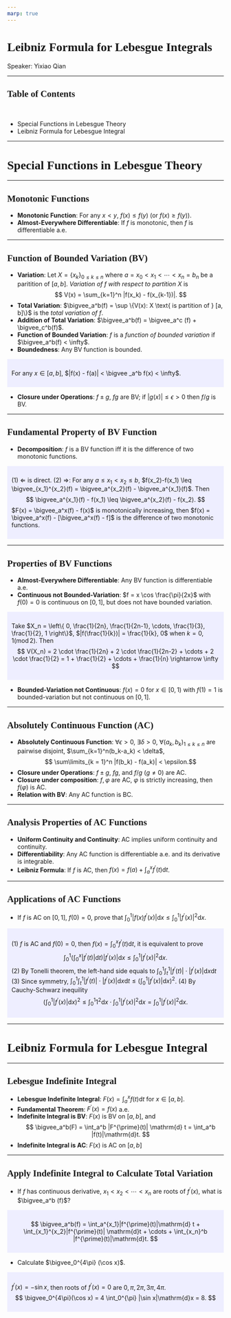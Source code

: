 ```yaml
---
marp: true
---
```

<style>
  section {
    font-family: 'LXGW Bright';
  }

  h1, h2, h3 {
    font-family: 'LXGW Bright';
  }
</style>
<style>
img[alt~="center"] {
  display: block;
  margin: 0 auto;
}
</style>
<style>
.note {
  background-color: #eef;
  padding: 10px;
  margin: 10px 0;
  text-align: left;
}
.trick {
  background-color: #fee;
  padding: 10px;
  margin: 10px 0;
  text-align: left;
}
</style>

# Leibniz Formula for Lebesgue Integrals

Speaker: Yixiao Qian

---

## Table of Contents

<br>

- Special Functions in Lebesgue Theory
- Leibniz Formula for Lebesgue Integral

---

# Special Functions in Lebesgue Theory

---

## Monotonic Functions

- **Monotonic Function**: For any $x < y$, $f(x) \leq f(y)$ (or $f(x) \geq f(y)$).
- **Almost-Everywhere Differentiable**: If $f$ is monotonic, then $f$ is differentiable a.e.

---

## Function of Bounded Variation (BV)

- **Variation**: Let $X = \{x_k\}_{0\leq k\leq n}$ where $a = x_0 < x_1 < \cdots < x_n = b_n$ be a paritition of $[a, b]$. *Variation of $f$ with respect to partition $X$* is
$$ V(x) = \sum_{k=1}^n |f(x_k) - f(x_{k-1})|. $$
- **Total Variation**: $\bigvee_a^b(f) = \sup \{V(x): X \text{ is partition of } [a, b]\}$ is the *total variation of $f$*.
- **Addition of Total Variation**: $\bigvee_a^b(f) = \bigvee_a^c (f) + \bigvee_c^b(f)$.
- **Function of Bounded Variation**: $f$ is a *function of bounded variation* if $\bigvee_a^b(f) < \infty$.
- **Boundedness**: Any BV function is bounded.

<div class=note>

For any $x \in [a, b]$, $|f(x) - f(a)| < \bigvee _a^b f(x) < \infty$.

</div>

- **Closure under Operations**: $f\pm g$, $fg$ are BV; if $|g(x)| \leq \epsilon > 0$ then $f/g$ is BV.

---

## Fundamental Property of BV Function

- **Decomposition**: $f$ is a BV function iff it is the difference of two monotonic functions.

<div class=note>

(1) $\Leftarrow$ is direct.
(2) $\Rightarrow$: For any $a \leq x_1 < x_2 \leq b$, $f(x_2)-f(x_1) \leq \bigvee_{x_1}^{x_2}(f) = \bigvee_a^{x_2}(f) - \bigvee_a^{x_1}(f)$. Then
$$ \bigvee_a^{x_1}(f) - f(x_1) \leq \bigvee_a^{x_2}(f) - f(x_2). $$
$F(x) = \bigvee_a^x(f) - f(x)$ is monotonically increasing, then $f(x) = \bigvee_a^x(f) - [\bigvee_a^x(f) - f]$ is the difference of two monotonic functions.

</div>

---

## Properties of BV Functions

- **Almost-Everywhere Differentiable**: Any BV function is differentiable a.e.
- **Continuous not Bounded-Variation**: $f = x \cos \frac{\pi}{2x}$ with $f(0) = 0$ is continuous on $[0, 1]$, but does not have bounded variation.

<div class=note>

Take $X_n = \left\{ 0, \frac{1}{2n}, \frac{1}{2n-1}, \cdots, \frac{1}{3}, \frac{1}{2}, 1 \right\}$, $|f(\frac{1}{k})| = \frac{1}{k}, 0$ when $k = 0,1 (\operatorname{mod} 2)$. Then
$$ V(X_n) =  2 \cdot \frac{1}{2n} + 2 \cdot \frac{1}{2n-2} + \cdots + 2 \cdot \frac{1}{2} = 1 + \frac{1}{2} + \cdots + \frac{1}{n} \rightarrow \infty $$

</div>

- **Bounded-Variation not Continuous**: $f(x) = 0$ for $x \in [0,1)$ with $f(1) = 1$ is bounded-variation but not continuous on $[0, 1]$.

---

## Absolutely Continuous Function (AC)

- **Absolutely Continuous Function**: $\forall \epsilon > 0$, $\exists \delta > 0$, $\forall (a_k, b_k)_{1\leq k\leq n}$ are pairwise disjoint, $\sum_{k=1}^n(b_k-a_k) < \delta$,
$$ \sum\limits_{k = 1}^n |f(b_k) - f(a_k)| < \epsilon.$$
- **Closure under Operations**: $f \pm g$, $fg$, and $f/g$ ($g \neq 0$) are AC.
- **Closure under composition**: $f,\varphi$ are AC, $\varphi$ is strictly increasing, then $f(\varphi)$ is AC.
- **Relation with BV**: Any AC function is BC.

---

## Analysis Properties of AC Functions

- **Uniform Continuity and Continuity**: AC implies uniform continuity and continuity.
- **Differentiability**: Any AC function is differentiable a.e. and its derivative is integrable.
- **Leibniz Formula**: If $f$ is AC, then $\displaystyle f(x) = f(a) + \int_a^x f^{\prime}(t)\mathrm{d} t$.

---

## Applications of AC Functions

- If $f$ is AC on $[0, 1]$, $f(0) = 0$, prove that ${\displaystyle \int_0^1 |f(x)f^{\prime}(x)|\mathrm{d} x \leq \int_0^1 |f^{\prime}(x)|^2 \mathrm{d} x}$.

<div class=note>

(1) $f$ is AC and $f(0) = 0$, then ${\displaystyle f(x) = \int_0^x f^{\prime}(t) \mathrm{d} t}$, it is equivalent to prove
$$ \int_0^1 \left( \int_0^x |f^{\prime}(t)|\mathrm{d}t \right) |f^{\prime}(x)|\mathrm{d}x \leq \int_0^1 |f^{\prime}(x)|^2 \mathrm{d} x. $$
(2) By Tonelli theorem, the left-hand side equals to ${\displaystyle \int_0^1 \int_t^1 |f^{\prime}(t)| \cdot |f^{\prime}(x)|\mathrm{d} x \mathrm{d} t}$
(3) Since symmetry, ${\displaystyle \int_0^1 \int_t^1 |f^{\prime}(t)| \cdot |f^{\prime}(x)|\mathrm{d} x \mathrm{d} t \leq \left( \int_0^1 |f^{\prime}(x)| \mathrm{d} x \right)^2}$.
(4) By Cauchy-Schwarz inequility
$$ \left( \int_0^1 |f^{\prime}(x)|\mathrm{d}x \right)^2 \leq \int_0^1 1^2 \mathrm{d} x \cdot \int_0^1 |f^{\prime}(x)|^2 \mathrm{d} x = \int_0^1 |f^{\prime}(x)|^2\mathrm{d} x. $$

</div>


---

# Leibniz Formula for Lebesgue Integral

---

## Lebesgue Indefinite Integral

- **Lebesgue Indefinite Integral**: ${\displaystyle F(x) = \int_a^x f(t)\mathrm{d} t}$ for $x \in [a, b]$.
- **Fundamental Theorem**: $F^{\prime}(x) = f(x)$ a.e.
- **Indefinite Integral is BV**: $F(x)$ is BV on $[a, b]$, and
$$ \bigvee_a^b(F) = \int_a^b |F^{\prime}(t)| \mathrm{d} t = \int_a^b |f(t)|\mathrm{d}t. $$
- **Indefinite Integral is AC**: $F(x)$ is AC on $[a, b]$

---

## Apply Indefinite Integral to Calculate Total Variation

- If $f$ has continuous derivative, $x_1<x_2<\cdots<x_n$ are roots of $f^{\prime}(x)$, what is $\bigvee_a^b (f)$?

<div class=note>

$$ \bigvee_a^b(f) = \int_a^{x_1}|f^{\prime}(t)|\mathrm{d} t + \int_{x_1}^{x_2}|f^{\prime}(t)| \mathrm{d}t + \cdots + \int_{x_n}^b |f^{\prime}(t)|\mathrm{d}t. $$

</div>

- Calculate $\bigvee_0^{4\pi} (\cos x)$.

<div class=note>

$f^{\prime}(x) = -\sin x$, then roots of $f^{\prime}(x) = 0$ are $0, \pi, 2\pi, 3\pi, 4\pi$.
$$ \bigvee_0^{4\pi}(\cos x) = 4 \int_0^{\pi} |\sin x|\mathrm{d}x = 8. $$

</div>






